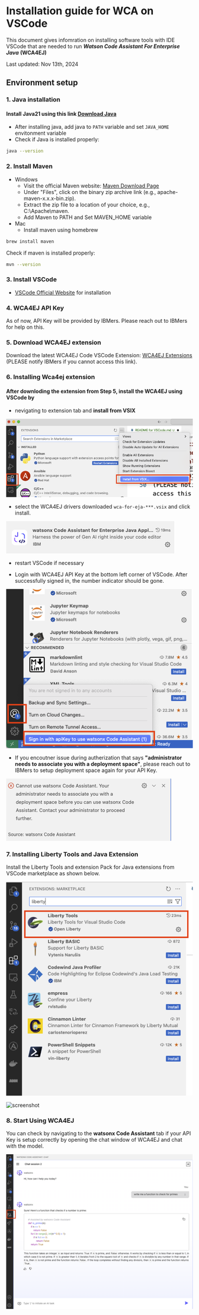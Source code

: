 # Installation guide for WCA on VSCode

This document gives infomration on installing software tools with IDE VSCode that are needed to run ***Watson Code Assistant For Enterprise Java*** **(WCA4EJ)**

Last updated: Nov 13th, 2024

## Environment setup 

### 1. Java installation

#### Install Java21 using this link [Download Java](https://www.oracle.com/sg/java/technologies/downloads/)
- After installing java, add java to `PATH` variable and set `JAVA_HOME` envitonment variable
- Check if Java is installed properly:
```bash
java --version
```

### 2. Install Maven

- Windows
    - Visit the official Maven website: [Maven Download Page](https://maven.apache.org/download.cgi)
    - Under "Files", click on the binary zip archive link (e.g., apache-maven-x.x.x-bin.zip). 
    - Extract the zip file to a location of your choice, e.g., C:\Apache\maven.
    - Add Maven to PATH and Set MAVEN_HOME variable 
- Mac
   - Install maven using homebrew
```bash
brew install maven
```

Check if maven is installed properly:
```bash
mvn --version
```


### 3. Install VSCode

- [VSCode Official Website](https://code.visualstudio.com/download) for installation


### 4. WCA4EJ API Key

As of now, API Key will be provided by IBMers. Please reach out to IBMers for help on this.


### 5. Download WCA4EJ extension

Download the latest WCA4EJ Code VSCode Extension: [WCA4EJ Extensions](https://ibm.box.com/s/aznj47sm8g4lorhei4vszgovm6zvecg0)
(PLEASE notify IBMers if you cannot access this link).

### 6. Installing Wca4ej extension


#### After downloding the extension from **Step 5**, install the WCA4EJ using VSCode by 

- nevigating to extension tab and **install from VSIX** 

![screenshot](../images/VSC_extension_install.png)

- select the WCA4EJ drivers downloaded `wca-for-eja-***.vsix`
and click install.

![screenshot](../images/VSC_WCA4EJ_extension.png)

- restart VSCode if necessary

- Login with WCA4EJ API Key at the bottom left corner of VSCode. After successfully signed in, the number indicator should be gone.

![screenshot](../images/VSC_WCA4J_Sign_in.png)

- If you encoutner issue during autherization that says **"administrator needs to associate you with a deployment space"**, please reach out to IBMers to setup deployment space again for your API Key. 

![screenshot](../images/VSC_WCA4J_Sign_in_error_1.png)


### 7. Installing Liberty Tools and Java Extension

Install the Liberty Tools and extension Pack for Java extensions from VSCode marketplace as shown below.

![screenshot](../images/VSC_LibertyTools.png)

![screenshot](../images/VSC_Pack_for_Java.png)

### 8. Start Using WCA4EJ

You can check by navigating to the **watsonx Code Assistant** tab if your API Key is setup correctly by opening the chat window of WCA4EJ and chat with the model.

![screenshot](../images/VSC_chat_with_model.png)
